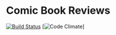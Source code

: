 # Comic Book Reviews

[![Build Status](https://travis-ci.org/LaunchAcademy/comic_book_app.svg?branch=master)](https://travis-ci.org/LaunchAcademy/comic_book_app)
[![Code Climate](https://codeclimate.com/github/LaunchAcademy/comic_book_app.png)]
